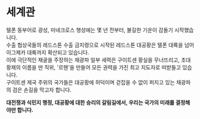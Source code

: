 # 세계관
텔폰 동부어로 광성, 미네크로스 행성에는 몇 년 전부터, 불길한 기운이 감돌기 시작했습니다.  
수출 협상국들의 레드스톤 수출 금지령으로 시작된 레드스톤 대공황은 텔폰 대륙을 넘어 이그제카 대륙까지 확산되고 있습니다.  
이에 극단적인 채굴을 주장하는 채광파 일부 세력은 구이트센 황실을 무너뜨리고, 초대 황제의 이름을 딴 직위, '르헨'을 만들어 모든 권력을 가진 최고 지도자로 떠받들고 있습니다.  
구이트센 제국 주위의 국가들은 대공황에 허덕이며 걷잡을 수 없이 퍼지고 있는 채광파의 검은 손길을 막고자 합니다. 

**대전쟁과 식민지 행정, 대공황에 대한 승리의 갈림길에서, 우리는 국가의 미래를 결정해야만 합니다.**
